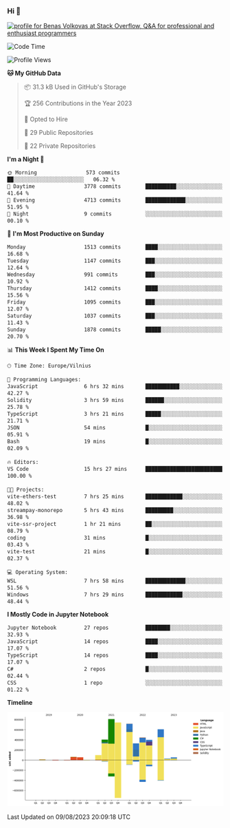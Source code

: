 ### Hi 👋
<a href="https://stackoverflow.com/users/14954249/benas-volkovas"><img src="https://stackoverflow.com/users/flair/14954249.png?theme=dark" width="208" height="58" alt="profile for Benas Volkovas at Stack Overflow, Q&amp;A for professional and enthusiast programmers" title="profile for Benas Volkovas at Stack Overflow, Q&amp;A for professional and enthusiast programmers"></a>

<!--START_SECTION:waka-->
![Code Time](http://img.shields.io/badge/Code%20Time-1%2C542%20hrs%2054%20mins-blue)

![Profile Views](http://img.shields.io/badge/Profile%20Views-0-blue)

**🐱 My GitHub Data** 

> 📦 31.3 kB Used in GitHub's Storage 
 > 
> 🏆 256 Contributions in the Year 2023
 > 
> 💼 Opted to Hire
 > 
> 📜 29 Public Repositories 
 > 
> 🔑 22 Private Repositories 
 > 
**I'm a Night 🦉** 

```text
🌞 Morning                573 commits         ██░░░░░░░░░░░░░░░░░░░░░░░   06.32 % 
🌆 Daytime                3778 commits        ██████████░░░░░░░░░░░░░░░   41.64 % 
🌃 Evening                4713 commits        █████████████░░░░░░░░░░░░   51.95 % 
🌙 Night                  9 commits           ░░░░░░░░░░░░░░░░░░░░░░░░░   00.10 % 
```
📅 **I'm Most Productive on Sunday** 

```text
Monday                   1513 commits        ████░░░░░░░░░░░░░░░░░░░░░   16.68 % 
Tuesday                  1147 commits        ███░░░░░░░░░░░░░░░░░░░░░░   12.64 % 
Wednesday                991 commits         ███░░░░░░░░░░░░░░░░░░░░░░   10.92 % 
Thursday                 1412 commits        ████░░░░░░░░░░░░░░░░░░░░░   15.56 % 
Friday                   1095 commits        ███░░░░░░░░░░░░░░░░░░░░░░   12.07 % 
Saturday                 1037 commits        ███░░░░░░░░░░░░░░░░░░░░░░   11.43 % 
Sunday                   1878 commits        █████░░░░░░░░░░░░░░░░░░░░   20.70 % 
```


📊 **This Week I Spent My Time On** 

```text
🕑︎ Time Zone: Europe/Vilnius

💬 Programming Languages: 
JavaScript               6 hrs 32 mins       ███████████░░░░░░░░░░░░░░   42.27 % 
Solidity                 3 hrs 59 mins       ██████░░░░░░░░░░░░░░░░░░░   25.78 % 
TypeScript               3 hrs 21 mins       █████░░░░░░░░░░░░░░░░░░░░   21.71 % 
JSON                     54 mins             █░░░░░░░░░░░░░░░░░░░░░░░░   05.91 % 
Bash                     19 mins             █░░░░░░░░░░░░░░░░░░░░░░░░   02.09 % 

🔥 Editors: 
VS Code                  15 hrs 27 mins      █████████████████████████   100.00 % 

🐱‍💻 Projects: 
vite-ethers-test         7 hrs 25 mins       ████████████░░░░░░░░░░░░░   48.02 % 
streampay-monorepo       5 hrs 43 mins       █████████░░░░░░░░░░░░░░░░   36.98 % 
vite-ssr-project         1 hr 21 mins        ██░░░░░░░░░░░░░░░░░░░░░░░   08.79 % 
coding                   31 mins             █░░░░░░░░░░░░░░░░░░░░░░░░   03.43 % 
vite-test                21 mins             █░░░░░░░░░░░░░░░░░░░░░░░░   02.37 % 

💻 Operating System: 
WSL                      7 hrs 58 mins       █████████████░░░░░░░░░░░░   51.56 % 
Windows                  7 hrs 29 mins       ████████████░░░░░░░░░░░░░   48.44 % 
```

**I Mostly Code in Jupyter Notebook** 

```text
Jupyter Notebook         27 repos            ████████░░░░░░░░░░░░░░░░░   32.93 % 
JavaScript               14 repos            ████░░░░░░░░░░░░░░░░░░░░░   17.07 % 
TypeScript               14 repos            ████░░░░░░░░░░░░░░░░░░░░░   17.07 % 
C#                       2 repos             █░░░░░░░░░░░░░░░░░░░░░░░░   02.44 % 
CSS                      1 repo              ░░░░░░░░░░░░░░░░░░░░░░░░░   01.22 % 
```



**Timeline**

![Lines of Code chart](https://raw.githubusercontent.com/BenasVolkovas/BenasVolkovas/main/assets/bar_graph.png)


 Last Updated on 09/08/2023 20:09:18 UTC
<!--END_SECTION:waka-->

